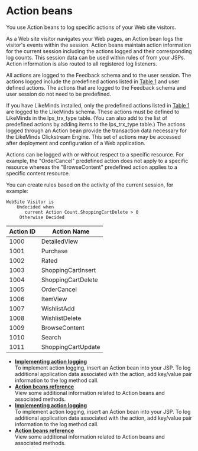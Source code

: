 # Action beans

You use Action beans to log specific actions of your Web site visitors.

As a Web site visitor navigates your Web pages, an Action bean logs the visitor's events within the session. Action beans maintain action information for the current session including the actions logged and their corresponding log counts. This session data can be used within rules of from your JSPs. Action information is also routed to all registered log listeners.

All actions are logged to the Feedback schema and to the user session. The actions logged include the predefined actions listed in [Table 1](#cta00000) and user defined actions. The actions that are logged to the Feedback schema and user session do not need to be predefined.

If you have LikeMinds installed, only the predefined actions listed in [Table 1](#cta00000) are logged to the LikeMinds schema. These actions must be defined to LikeMinds in the lps\_trx\_type table. \(You can also add to the list of predefined actions by adding items to the lps\_trx\_type table.\) The actions logged through an Action bean provide the transaction data necessary for the LikeMinds Clickstream Engine. This set of actions may be accessed after deployment and configuration of a Web application.

Actions can be logged with or without respect to a specific resource. For example, the "OrderCancel" predefined action does not apply to a specific resource whereas the "BrowseContent" predefined action applies to a specific content resource.

You can create rules based on the activity of the current session, for example:

```
WebSite Visitor is
    Undecided when
       current Action Count.ShoppingCartDelete > 0
     Otherwise Decided
```

|Action ID|Action Name|
|---------|-----------|
|1000|DetailedView|
|1001|Purchase|
|1002|Rated|
|1003|ShoppingCartInsert|
|1004|ShoppingCartDelete|
|1005|OrderCancel|
|1006|ItemView|
|1007|WishlistAdd|
|1008|WishlistDelete|
|1009|BrowseContent|
|1010|Search|
|1011|ShoppingCartUpdate|

-   **[Implementing action logging](../pzn/pzn_implement_action_logging.md)**  
To implement action logging, insert an Action bean into your JSP. To log additional application data associated with the action, add key/value pair information to the log method call.
-   **[Action beans reference](../pzn/pzn_action_beans_reference.md)**  
View some additional information related to Action beans and associated methods.
-   **[Implementing action logging](../pzn/pzn_implement_action_logging.md)**  
To implement action logging, insert an Action bean into your JSP. To log additional application data associated with the action, add key/value pair information to the log method call.
-   **[Action beans reference](../pzn/pzn_action_beans_reference.md)**  
View some additional information related to Action beans and associated methods.


